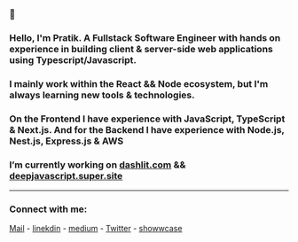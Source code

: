 
### 👋 
### Hello, I'm Pratik. A Fullstack Software Engineer with hands on experience in building client & server-side web applications using Typescript/Javascript.

### I mainly work within the React && Node ecosystem, but I'm always learning new tools & technologies.

### On the Frontend I have experience with JavaScript, TypeScript & Next.js. And for the Backend I have experience with Node.js, Nest.js, Express.js & AWS

### I’m currently working on [dashlit.com](https://dashlit.com) && [deepjavascript.super.site](https://deepjavascript.super.site/) 

--------

<h3 align="left">Connect with me:</h3>

[Mail](mailto:pratiktiwari1212@gmail.com) -
[linekdin](https://www.linkedin.com/in/pratiktiwari12/) - 
[medium](https://pratik-codes.medium.com/) -
[Twitter](https://twitter.com/pratikk_tiwari) -
[showwcase](https://www.showwcase.com/pratik-codes)











